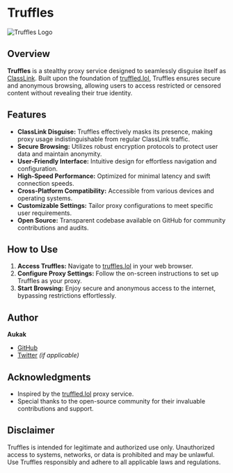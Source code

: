 # Truffles

![Truffles Logo](https://truffled.lol/png/logo.png)

## Overview

**Truffles** is a stealthy proxy service designed to seamlessly disguise itself as [ClassLink](https://www.classlink.com/). Built upon the foundation of [truffled.lol](https://truffled.lol), Truffles ensures secure and anonymous browsing, allowing users to access restricted or censored content without revealing their true identity.

## Features

- **ClassLink Disguise:** Truffles effectively masks its presence, making proxy usage indistinguishable from regular ClassLink traffic.
- **Secure Browsing:** Utilizes robust encryption protocols to protect user data and maintain anonymity.
- **User-Friendly Interface:** Intuitive design for effortless navigation and configuration.
- **High-Speed Performance:** Optimized for minimal latency and swift connection speeds.
- **Cross-Platform Compatibility:** Accessible from various devices and operating systems.
- **Customizable Settings:** Tailor proxy configurations to meet specific user requirements.
- **Open Source:** Transparent codebase available on GitHub for community contributions and audits.

## How to Use

1. **Access Truffles:** Navigate to [truffles.lol](https://truffles.lol) in your web browser.
2. **Configure Proxy Settings:** Follow the on-screen instructions to set up Truffles as your proxy.
3. **Start Browsing:** Enjoy secure and anonymous access to the internet, bypassing restrictions effortlessly.

## Author

**Aukak**

- [GitHub](https://github.com/aukak)
- [Twitter](https://twitter.com/your-twitter-handle) _(if applicable)_

## Acknowledgments

- Inspired by the [truffled.lol](https://truffled.lol) proxy service.
- Special thanks to the open-source community for their invaluable contributions and support.

## Disclaimer

Truffles is intended for legitimate and authorized use only. Unauthorized access to systems, networks, or data is prohibited and may be unlawful. Use Truffles responsibly and adhere to all applicable laws and regulations.
